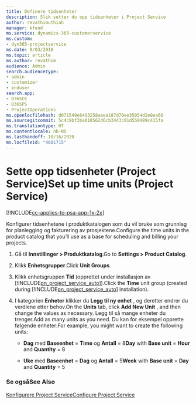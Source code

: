 ```yaml
---
title: Definere tidsenheter
description: Slik setter du opp tidsenheter i Project Service
author: revathimuthiah
manager: kfend
ms.service: dynamics-365-customerservice
ms.custom:
- dyn365-projectservice
ms.date: 8/03/2018
ms.topic: article
ms.author: revathim
audience: Admin
search.audienceType:
- admin
- customizer
- enduser
search.app:
- D365CE
- D365PS
- ProjectOperations
ms.openlocfilehash: d071549e6493258aeea187d70ee35054d2e8ea60
ms.sourcegitcommit: 5c4c9bf3ba018562d6cb3443c01d550489c415fa
ms.translationtype: HT
ms.contentlocale: nb-NO
ms.lasthandoff: 10/16/2020
ms.locfileid: "4081715"
---
```

# <a name="set-up-time-units-project-service"></a><span data-ttu-id="4f09e-103">Sette opp tidsenheter (Project Service)</span><span class="sxs-lookup"><span data-stu-id="4f09e-103">Set up time units (Project Service)</span></span>

[!INCLUDE[cc-applies-to-psa-app-1x-2x](../includes/cc-applies-to-psa-app-1x-2x.md)]

<span data-ttu-id="4f09e-104">Konfigurer tidsenhetene i produktkatalogen som du vil bruke som grunnlag for planlegging og fakturering av prosjektene.</span><span class="sxs-lookup"><span data-stu-id="4f09e-104">Configure the time units in the product catalog that you’ll use as a base for scheduling and billing your projects.</span></span>  
  
1. <span data-ttu-id="4f09e-105">Gå til **Innstillinger > Produktkatalog**.</span><span class="sxs-lookup"><span data-stu-id="4f09e-105">Go to **Settings > Product Catalog**.</span></span>  
  
2. <span data-ttu-id="4f09e-106">Klikk **Enhetsgrupper**.</span><span class="sxs-lookup"><span data-stu-id="4f09e-106">Click **Unit Groups**.</span></span>  
  
3. <span data-ttu-id="4f09e-107">Klikk enhetsgruppen **Tid** (opprettet under installasjon av [!INCLUDE[pn_project_service_auto](../includes/pn-project-service-auto.md)]).</span><span class="sxs-lookup"><span data-stu-id="4f09e-107">Click the **Time** unit group (created during [!INCLUDE[pn_project_service_auto](../includes/pn-project-service-auto.md)] installation).</span></span>  
  
4. <span data-ttu-id="4f09e-108">I kategorien **Enheter** klikker du **Legg til ny enhet** , og deretter endrer du verdiene etter behov.</span><span class="sxs-lookup"><span data-stu-id="4f09e-108">On the **Units** tab, click **Add New Unit** , and then change the values as necessary.</span></span> <span data-ttu-id="4f09e-109">Legg til så mange enheter du trenger.</span><span class="sxs-lookup"><span data-stu-id="4f09e-109">Add as many units as you need.</span></span> <span data-ttu-id="4f09e-110">Du kan for eksempel opprette følgende enheter:</span><span class="sxs-lookup"><span data-stu-id="4f09e-110">For example, you might want to create the following units:</span></span>  
  
   - <span data-ttu-id="4f09e-111">**Dag** med **Baseenhet** = **Time** og **Antall** = 8</span><span class="sxs-lookup"><span data-stu-id="4f09e-111">**Day** with **Base unit** = **Hour** and **Quantity** = 8</span></span>  
  
   - <span data-ttu-id="4f09e-112">**Uke** med **Baseenhet** = **Dag** og **Antall** = 5</span><span class="sxs-lookup"><span data-stu-id="4f09e-112">**Week** with **Base unit** = **Day** and **Quantity** = 5</span></span>  
  
### <a name="see-also"></a><span data-ttu-id="4f09e-113">Se også</span><span class="sxs-lookup"><span data-stu-id="4f09e-113">See Also</span></span>  
 [<span data-ttu-id="4f09e-114">Konfigurere Project Service</span><span class="sxs-lookup"><span data-stu-id="4f09e-114">Configure Project Service</span></span>](../psa/configure.md)
